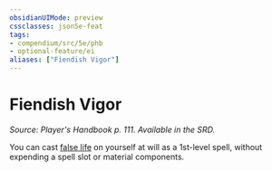 ```yaml
---
obsidianUIMode: preview
cssclasses: json5e-feat
tags:
- compendium/src/5e/phb
- optional-feature/ei
aliases: ["Fiendish Vigor"]
---
```

# Fiendish Vigor
*Source: Player's Handbook p. 111. Available in the SRD.*  

You can cast [false life](4-Resources/Compendium/spells/false-life.md) on yourself at will as a 1st-level spell, without expending a spell slot or material components.